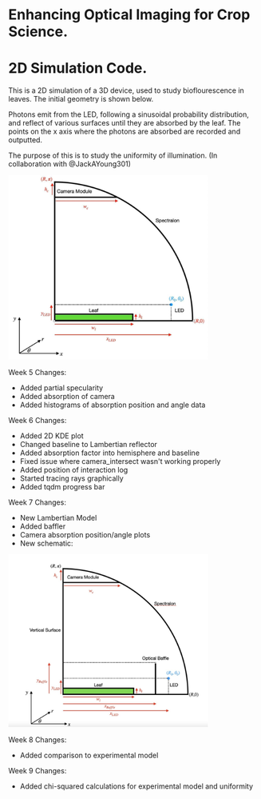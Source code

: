 # Enhancing Optical Imaging for Crop Science.
# 2D Simulation Code.
This is a 2D simulation of a 3D device, used to study bioflourescence in leaves. The initial geometry is shown below.

Photons emit from the LED, following a sinusoidal probability distribution, and reflect of various surfaces until they are absorbed by the leaf. The points on the x axis where the photons are absorbed are recorded and outputted. 

The purpose of this is to study the uniformity of illumination.
(In collaboration with @JackAYoung301)

<p align="left">
  <img src="274207123_5212102385487366_2221284332605063388_n.jpg" width="400" title="hover text">
</p>

Week 5 Changes:
 - Added partial specularity
 - Added absorption of camera
 - Added histograms of absorption position and angle data

Week 6 Changes:
 - Added 2D KDE plot
 - Changed baseline to Lambertian reflector
 - Added absorption factor into hemisphere and baseline
 - Fixed issue where camera_intersect wasn't working properly
 - Added position of interaction log
 - Started tracing rays graphically
 - Added tqdm progress bar

Week 7 Changes:
 - New Lambertian Model
 - Added baffler
 - Camera absorption position/angle plots
 - New schematic:

<p align="left">
  <img src="design.jpg" width="400" title="hover text">
</p>

Week 8 Changes:
 - Added comparison to experimental model

Week 9 Changes:
 - Added chi-squared calculations for experimental model and uniformity
